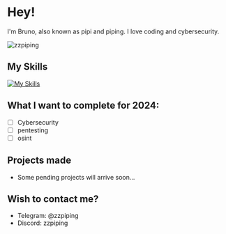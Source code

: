 # Hey!

I'm Bruno, also known as pipi and piping. I love coding and cybersecurity.

<p align="left"> <img src="https://komarev.com/ghpvc/?username=zzpiping&label=Profile%20views&color=0e75b6&style=flat" alt="zzpiping" /> </p>

## My Skills
[![My Skills](https://skillicons.dev/icons?i=arduino,kali,arch,linux,azure,aws,bash,cpp,c,cloudflare,css,discord,docker,gcp,github,git,html,js,nodejs,npm,php,powershell,py,visualstudio,vscode,windows,wordpress)](https://skillicons.dev)

## What I want to complete for 2024:
- [ ] Cybersecurity
- [ ] pentesting
- [ ] osint

## Projects made
- Some pending projects will arrive soon...

## Wish to contact me?

- Telegram: @zzpiping
- Discord:   zzpiping



